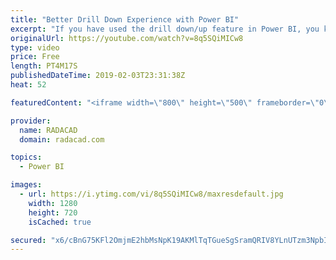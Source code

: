```yaml
---
title: "Better Drill Down Experience with Power BI"
excerpt: "If you have used the drill down/up feature in Power BI, you know that it is a very powerful feature for exploring the data, you can expand a hierarchy to the next level, and go back. However, there is a little trick that can make your hierarchy exploration much better. Let’s check it out in this short"
originalUrl: https://youtube.com/watch?v=8q5SQiMICw8
type: video
price: Free
length: PT4M17S
publishedDateTime: 2019-02-03T23:31:38Z
heat: 52

featuredContent: "<iframe width=\"800\" height=\"500\" frameborder=\"0\" src=\"https://www.youtube.com/embed/8q5SQiMICw8\" allow=\"accelerometer; autoplay; encrypted-media; gyroscope; picture-in-picture\" allowfullscreen></iframe>"

provider:
  name: RADACAD
  domain: radacad.com

topics:
  - Power BI

images:
  - url: https://i.ytimg.com/vi/8q5SQiMICw8/maxresdefault.jpg
    width: 1280
    height: 720
    isCached: true

secured: "x6/cBnG75KFl2OmjmE2hbMsNpK19AKMlTqTGueSgSramQRIV8YLnUTzm3NpbIvW8RzITEchTuLI03Xscpy1WsPfQS8CjbEAIqKzfx2IPS/E22dB7aS7Y8/rnBcQa3nXDR9XOBm7b6sF59U63RQ6rErB7qtGlSbwafrMlYL8qSt5w8cRGdkKI+DKh3hH2UGAjefORK550/UK8/2kWsTf3bJYalDSgfy9FDMR4v48SRGchThSeVuCdIBPNFpp6Vv7gxmDC1T64aCS2HXH8emGQLFgEmx8nGQQ+nPO+w3Edw7k8xMkIF+vxa5atgPRlfVVTsnonnTLW/6U2viKPTPYGr1NHU95kIkNUj0Tb/Ylr8QC+c4iXOxwU/ipAxZYBq4zif2ZwhaXZ0sAK0iJGTTC0pmyRrmlhdG79zQ3yjblNWbg=;eK1BJ1lrFRp2OkWjocIkIw=="
---
```


